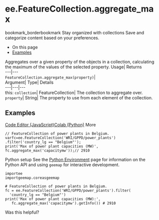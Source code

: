  
#  ee.FeatureCollection.aggregate_max 
bookmark_borderbookmark Stay organized with collections  Save and categorize content based on your preferences.
  * On this page
  * [Examples](https://developers.google.com/earth-engine/apidocs/ee-featurecollection-aggregate_max#examples)


Aggregates over a given property of the objects in a collection, calculating the maximum of the values of the selected property. 
Usage| Returns  
---|---  
`FeatureCollection.aggregate_max(property)`|   
Argument| Type| Details  
---|---|---  
this: `collection`| FeatureCollection| The collection to aggregate over.  
`property`| String| The property to use from each element of the collection.  
## Examples
[Code Editor (JavaScript)](https://developers.google.com/earth-engine/apidocs/ee-featurecollection-aggregate_max#code-editor-javascript-sample)[Colab (Python)](https://developers.google.com/earth-engine/apidocs/ee-featurecollection-aggregate_max#colab-python-sample) More
```
// FeatureCollection of power plants in Belgium.
varfc=ee.FeatureCollection('WRI/GPPD/power_plants')
.filter('country_lg == "Belgium"');
print('Max of power plant capacities (MW)',
fc.aggregate_max('capacitymw'));// 2910
```
Python setup
See the [ Python Environment](https://developers.google.com/earth-engine/guides/python_install) page for information on the Python API and using `geemap` for interactive development.
```
importee
importgeemap.coreasgeemap
```
```
# FeatureCollection of power plants in Belgium.
fc = ee.FeatureCollection('WRI/GPPD/power_plants').filter(
  'country_lg == "Belgium"')
print('Max of power plant capacities (MW):',
   fc.aggregate_max('capacitymw').getInfo()) # 2910
```

Was this helpful?
